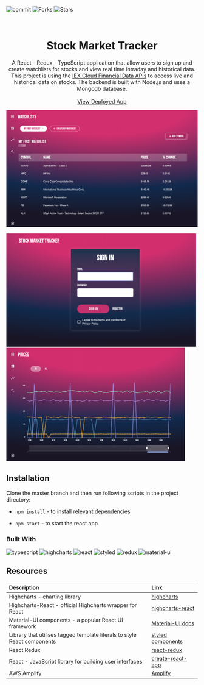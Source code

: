 ![commit](https://img.shields.io/github/last-commit/xandrav/stock-market-tracker?color=orange)
![Forks](https://img.shields.io/github/forks/xandrav/stock-market-tracker?style=social)
![Stars](https://img.shields.io/github/stars/xandrav/stock-market-tracker?style=social)

<br />
<p align="center">
  <h1 align="center">Stock Market Tracker</h1>

  <p align="center">
    A React - Redux - TypeScript application that allow users to sign up and create watchlists for stocks and view real time intraday and historical data. This project is using the <a href="https://iexcloud.io/">IEX Cloud Financial Data APIs</a> to access live and historical data on stocks. The backend is built with Node.js and uses a Mongodb database.
    <br />
    <br />
    <a href="https://master.d2sepshwwzeglq.amplifyapp.com/">View Deployed App</a> 
  </p>
</p>

<img src="./img/stocks1.png"/>
<p float="left">
  <img src="./img/stocks3.png" width="500" />
  <img src="./img/stocks2.png" width="470" /> 
</p>


## Installation

Clone the master branch and then run following scripts in the project directory:

- `npm install` - to install relevant dependencies

- `npm start` - to start the react app

### Built With

![typescript](https://img.shields.io/badge/-TypeScript-007ACC?style=flat-square&logo=typescript&logoColor=white)
![highcharts](https://img.shields.io/badge/-Highcharts.js-48DAD0?style=flat-square)
![react](https://img.shields.io/badge/-React-45b8d8?style=flat-square&logo=react&logoColor=white)
![styled](https://img.shields.io/badge/-Styled_Components-db7092?style=flat-square&logo=styled-components&logoColor=white)
![redux](https://img.shields.io/badge/-Redux-764ABC?style=flat-square&logo=redux&logoColor=white)
![material-ui](https://img.shields.io/badge/-MaterialUI-0081CB?style=flat-square&logo=material-ui&logoColor=white)

## Resources

| Description                                                        | Link                                                                      |
| :----------------------------------------------------------------- | :------------------------------------------------------------------------ |
| Highcharts - charting library | [highcharts](https://www.highcharts.com/) |
| Highcharts-React - official Highcharts wrapper for React | [highcharts-react](https://github.com/highcharts/highcharts-react) |
| Material-UI components - a popular React UI framework              | [Material-UI docs](https://material-ui.com/getting-started/installation/) |
| Library that utilises tagged template literals to style React components | [styled components](https://styled-components.com/)                       |
| React Redux        | [react-redux](https://react-redux.js.org/)|
| React - JavaScript library for building user interfaces            | [create-react-app](https://github.com/facebook/create-react-app)|
|AWS Amplify |  [Amplify](https://aws.amazon.com/amplify/)
